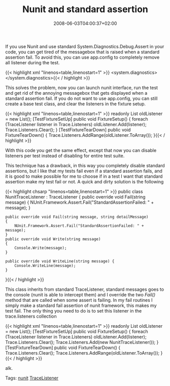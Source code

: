 ﻿---
title: "Nunit and standard assertion"
description: ""
date: 2008-06-03T04:00:37+02:00
draft: false
tags: [Testing]
categories: [Testing]
---
If you use Nunit and use standard System.Diagnostics.Debug.Assert in your code, you can get tired of the messagebox that is raised when a standard assertion fail. To avoid this, you can use app.config to completely remove all listener during the test.

{{< highlight xml "linenos=table,linenostart=1" >}}
    <system.diagnostics>
         <trace autoflush="false" indentsize="4">
             <listeners>
                 <clear/>
             </listeners>
         </trace>
     </system.diagnostics>{{< / highlight >}}

<!-- Code inserted with Steve Dunn's Windows Live Writer Code Formatter Plugin.  http://dunnhq.com -->

This solves the problem, now you can launch nunit interface, run the test and get rid of the annoying messagebox that gets displayed when a standard assertion fail. If you do not want to use app.config, you can still create a base test class, and clear the listeners in the fixture setup.

{{< highlight xml "linenos=table,linenostart=1" >}}
readonly List<TraceListener> oldListener = new List<TraceListener>();
[TestFixtureSetUp]
public void FixtureSetup() {
    foreach (TraceListener listener in Trace.Listeners)
        oldListener.Add(listener);
    Trace.Listeners.Clear();
}
[TestFixtureTearDown]
public void FixtureTearDown()
{
    Trace.Listeners.AddRange(oldListener.ToArray());
}{{< / highlight >}}

<!-- Code inserted with Steve Dunn's Windows Live Writer Code Formatter Plugin.  http://dunnhq.com -->

With this code you get the same effect, except that now you can disable listeners per test instead of disabling for entire test suite.

This technique has a drawback, in this way you completely disable standard assertions, but I like that my tests fail even if a standard assertion fails, and it is good to make possible for me to choose if in a test I want that standard assertion make my test fail or not. A quick and dirty solution is the following

{{< highlight chsarp "linenos=table,linenostart=1" >}}
public class NunitTraceListener : TraceListener
{
    public override void Fail(string message)
    {
        NUnit.Framework.Assert.Fail("StandardAssertionFailed: " + message);
    }

    public override void Fail(string message, string detailMessage)
    {
        NUnit.Framework.Assert.Fail("StandardAssertionFailed: " + message);
    }
    public override void Write(string message)
    {
        Console.Write(message);
    }

    public override void WriteLine(string message) {
        Console.WriteLine(message);
    }
}{{< / highlight >}}

<!-- Code inserted with Steve Dunn's Windows Live Writer Code Formatter Plugin.  http://dunnhq.com -->

This class inherits from standard TraceListener, standard messages goes to the console (nunit is able to intercept them) and I override the two *Fail()* method that are called when some assert is failing. In my fail routines I simply make a standard fail assertion of nunit framework, this makes my test fail. The only thing you need to do is to set this listener in the trace.listeners collection

{{< highlight xml "linenos=table,linenostart=1" >}}
readonly List<TraceListener> oldListener = new List<TraceListener>();
[TestFixtureSetUp]
public void FixtureSetup()
{
    foreach (TraceListener listener in Trace.Listeners)
        oldListener.Add(listener);
    Trace.Listeners.Clear();
    Trace.Listeners.Add(new NunitTraceListener());
}
[TestFixtureTearDown]
public void FixtureTearDown()
{
    Trace.Listeners.Clear();
    Trace.Listeners.AddRange(oldListener.ToArray());
}{{< / highlight >}}

<!-- Code inserted with Steve Dunn's Windows Live Writer Code Formatter Plugin.  http://dunnhq.com -->

alk.

Tags: [nunit](http://technorati.com/tag/nunit) [TraceListener](http://technorati.com/tag/TraceListener)

<!--dotnetkickit-->

<script type="text/javascript"><!--
digg_bodytext = 'If you use Nunit and use standard System.Diagnostics.Debug.Assert in your code, you can get tired of the messagebox that is raised when a standard assertion fail. To avoid this, you can use app.config to completely remove all listener during the test.';
digg_skin = 'compact';
//--></script>  
<script src="http://digg.com/tools/diggthis.js" type="text/javascript"></script>
